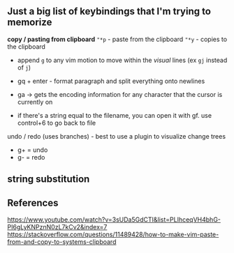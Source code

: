 
## Just a big list of keybindings that I'm trying to memorize


**copy / pasting from clipboard**
`"*p` - paste from the clipboard
`"*y` - copies to the clipboard

- append `g` to any vim motion to move within the _visual_ lines (ex `gj` instead of `j`)

- gq + enter - format paragraph and split everything onto newlines
- ga -> gets the encoding information for any character that the cursor is currently on

- if there's a string equal to the filename, you can open it with gf. use control+6 to go back to file

undo / redo (uses branches) - best to use a plugin to visualize change trees
- g+ = undo
- g- = redo

## string substitution



## References
https://www.youtube.com/watch?v=3sUDa5GdCTI&list=PLIhceqVH4bhG-PI6gLyKNPznN0zL7kCv2&index=7
https://stackoverflow.com/questions/11489428/how-to-make-vim-paste-from-and-copy-to-systems-clipboard